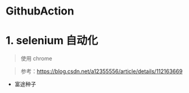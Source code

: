 # GithubAction

# 1. selenium 自动化

> 使用 chrome

> 参考：<https://blog.csdn.net/a12355556/article/details/112163669>

- 富途种子


